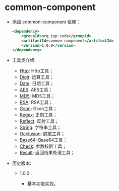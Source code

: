 # common-component
+ 添加 common-component 依赖：

    ```xml
    <dependency>
        <groupId>org.jzp.code</groupId>
        <artifactId>common-component</artifactId>
        <version>1.0.0</version>
    </dependency>
    ```
    
+ 工具类介绍:

    + [Http](src/main/java/org/jzp/code/common/component/util/HttpUtil.java): Http工具；
    + [Digit](src/main/java/org/jzp/code/common/component/util/DigitUtil.java): 运算工具；
    + [Date](src/main/java/org/jzp/code/common/component/util/DateUtil.java): 日期工具；
    + [AES](src/main/java/org/jzp/code/common/component/util/AESUtil.java): AES工具；
    + [MD5](src/main/java/org/jzp/code/common/component/util/MD5Util.java): MD5工具；
    + [RSA](src/main/java/org/jzp/code/common/component/util/RSAUtil.java): RSA工具；
    + [Gson](src/main/java/org/jzp/code/common/component/util/GsonUtil.java): Gson工具；
    + [Regex](src/main/java/org/jzp/code/common/component/util/RegexUtil.java): 正则工具；
    + [Reflect](src/main/java/org/jzp/code/common/component/util/ReflectUtil.java): 反射工具；
    + [String](src/main/java/org/jzp/code/common/component/util/StringUtil.java): 字符串工具；
    + [Occlusion](src/main/java/org/jzp/code/common/component/util/OcclusionUtil.java): 脱敏工具；
    + [Base64](src/main/java/org/jzp/code/common/component/util/Base64Util.java): Base64工具；
    + [Check](src/main/java/org/jzp/code/common/component/util/CheckUtil.java): 参数校验工具；
    + [Result](src/main/java/org/jzp/code/common/component/util/ResultUtil.java): 返回结果处理工具；
    
+ 历史版本:

	+ 1.0.0:
		
		+ 基本功能实现。

